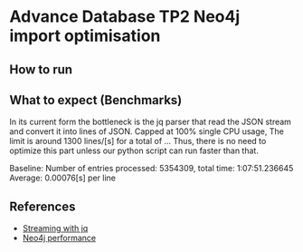 # Advance Database TP2 Neo4j import optimisation

## How to run

## What to expect (Benchmarks)

In its current form the bottleneck is the jq parser that read the JSON stream and convert it into lines of JSON. Capped at 100% single CPU usage, The limit is around 1300 lines/[s] for a total of ...
Thus, there is no need to optimize this part unless our python script can run faster than that.

Baseline:
	Number of entries processed: 5354309, total time: 1:07:51.236645
	Average: 0.00076[s] per line


## References

- [Streaming with jq](https://www.reddit.com/r/bash/comments/myoft4/streaming_with_jq/)
- [Neo4j performance](https://neo4j.com/docs/python-manual/current/performance/ )
